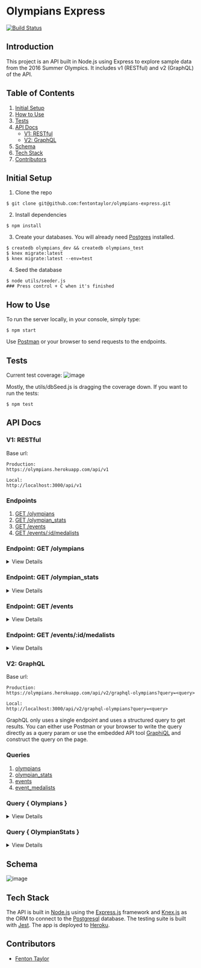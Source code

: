 # Olympians Express
[![Build Status](https://travis-ci.com/fentontaylor/koroibos-challenge.svg?branch=master)](https://travis-ci.com/fentontaylor/koroibos-challenge)

## Introduction
This project is an API built in Node.js using Express to explore sample data from the 2016 Summer Olympics. It includes v1 (RESTful) and v2 (GraphQL) of the API.

## Table of Contents
1. [Initial Setup](#setup)
1. [How to Use](#how-to)
1. [Tests](#tests)
1. [API Docs](#docs)
    - [V1: RESTful](#v1)
    - [V2: GraphQL](#v2)
1. [Schema](#schema)
1. [Tech Stack](#tech-stack)
1. [Contributors](#contributors)

## Initial Setup <a name="setup"></a>
1. Clone the repo
```
$ git clone git@github.com:fentontaylor/olympians-express.git
```

2. Install dependencies
```
$ npm install
```

3. Create your databases. You will already need [Postgres](https://www.postgresql.org/) installed.
```
$ createdb olympians_dev && createdb olympians_test
$ knex migrate:latest
$ knex migrate:latest --env=test
```

4. Seed the database
```
$ node utils/seeder.js
### Press control + C when it's finished
```
  
## How to Use <a name="how-to"></a>
To run the server locally, in your console, simply type:
```
$ npm start
```
Use [Postman](https://www.getpostman.com/) or your browser to send requests to the endpoints.

## Tests <a name="tests"></a>
Current test coverage:
![image](https://user-images.githubusercontent.com/18686466/72322581-ecc1af80-3663-11ea-8d0b-1a96c128be3c.png)

Mostly, the utils/dbSeed.js is dragging the coverage down. If you want to run the tests:
```
$ npm test
```
  
## API Docs <a name="docs"></a>
### V1: RESTful <a name="v1"></a>
Base url:
```
Production:
https://olympians.herokuapp.com/api/v1

Local:
http://localhost:3000/api/v1
```

### Endpoints
1. [GET /olympians](#get-olympians)
1. [GET /olympian_stats](#get-stats)
1. [GET /events](#get-events)
1. [GET /events/:id/medalists](#get-medalists)

### Endpoint: GET /olympians <a name="get-olympians"></a>
<details>
  <summary>View Details</summary>

  #### Description
  As a user, I should be able to send a GET request to /api/v1/olympians. A successful response will return a list of all Olympians in the database with their `name`, `team`, `age`, `sport`, and `total_medals_won`. I can enter optional query params to limit the search.

  | Param | Allowed Values |
  |-------|----------------|
  | `age` | youngest, oldest |

  #### Example Request
  ```
  GET https://olympians.herokuapp.com/api/v1/olympians
  ```

  #### Success Response
  ```
  Status: 200

  {
    "olympians":
      [
        {
          "name": "Maha Abdalsalam",
          "team": "Egypt",
          "age": 18,
          "sport": "Diving"
          "total_medals_won": 0
        },
        {
          "name": "Ahmad Abughaush",
          "team": "Jordan",
          "age": 20,
          "sport": "Taekwondo"
          "total_medals_won": 1
        },
        {...}
      ]
  }
  ```

  #### Example Request With Query Params
  ```
  GET https://olympians.herokuapp.com/api/v1/olympians?age=youngest
  ```

  #### Success Response
  ```
  Status: 200

  {
    "olympians": [
      {
        "name": "Ana Iulia Dascl",
        "team": "Romania",
        "age": 13,
        "sport": "Swimming"
        "total_medals_won": 0
      }
    ]
  }
  ```
</details>

### Endpoint: GET /olympian_stats <a name="get-stats"></a>
<details>
  <summary>View Details</summary>

  #### Description
  As a user, I should be able to visit GET /api/v1/olympian_stats. It should return the `total_competing_olympians`, the average weight in kg of `male_olympians` and `female_olympians`, and the `average_age` of all olympians.

  #### Example Request
  ```
  GET https://olympians.herokuapp.com/api/v1/olympian_stats
  ```

  #### Success Response
  ```
  Status: 200

  {
      "olympian_stats": {
        "total_competing_olympians": 3120
        "average_weight:" {
          "unit": "kg",
          "male_olympians": 75.4,
          "female_olympians": 70.2
        }
        "average_age:" 26.2
      }
    }
  ```
</details>


### Endpoint: GET /events <a name="get-events"></a>
<details>
  <summary>View Details</summary>

  #### Description
  As a user, I should be able to send a request to GET api/v1/events. It should return a list of each `sport` with a sub-list of each `event` associated with that sport.

  #### Example Request
  ```
  GET https://olympians.herokuapp.com/api/v1/events
  ```

  #### Success Response
  ```
  Status: 200

  {
    "events":
      [
        {
          "sport": "Archery",
          "events": [
            "Archery Men's Individual",
            "Archery Men's Team",
            "Archery Women's Individual",
            "Archery Women's Team"
          ]
        },
        {
          "sport": "Badminton",
          "events": [
            "Badminton Men's Doubles",
            "Badminton Men's Singles",
            "Badminton Women's Doubles",
            "Badminton Women's Singles",
            "Badminton Mixed Doubles"
          ]
        },
        {...}
      ]
  }
  ```
</details>

### Endpoint: GET /events/:id/medalists <a name="get-medalists"></a>
<details>
  <summary>View Details</summary>

  #### Description
  As a user, I should be able to send a request to GET /api/v1/events/:id/medalists. If I give a valid event_id, then I should get a response with the medalists `name`, `team`, `age`, and `medal`.

  #### Example Request
  Note:
  - Assume that "Badminton Mixed Doubles" has event id: 2
  - This is sample data and it is incomplete. You may not have all medalists for a particular event.
  ```
  GET https://olympians.herokuapp.com/api/v1/events/2/medalists
  ```

  #### Success Response
  ```
  Status: 200

  {
    "event": "Badminton Mixed Doubles",
    "medalists": [
        {
          "name": "Tontowi Ahmad",
          "team": "Indonesia-1",
          "age": 29,
          "medal": "Gold"
        },
        {
          "name": "Chan Peng Soon",
          "team": "Malaysia",
          "age": 28,
          "medal": "Silver"
        }
      ]
  }
  ```
</details>

### V2: GraphQL <a name="#v2"></a>
Base url:
```
Production:
https://olympians.herokuapp.com/api/v2/graphql-olympians?query=<query>

Local:
http://localhost:3000/api/v2/graphql-olympians?query=<query>
```

GraphQL only uses a single endpoint and uses a structured query to get results. You can either use Postman or your browser to write the query directly as a query param or use the embedded API tool [GraphiQL](https://olympians.herokuapp.com/api/v2/graphql-olympians?query=query%20%7B%0A%20%20olympians%20%7B%0A%20%20%20%20name%0A%20%20%20%20age%0A%20%20%20%20sport%0A%20%20%20%20team%0A%20%20%20%20total_medals_won%0A%20%20%7D%0A%7D%0A) and construct the query on the page.

### Queries
1. [olympians](#olympians)
2. [olympian_stats](#olympian-stats)
3. [events](#events)
4. [event_medalists](#event_medalists)

### Query { Olympians } <a name="olympians"></a>
<details>
 <summary>View Details</summary>

  #### Description:

  #### Example Query:
  ```
  ### 1 ###
  query {
    olympians {
      name
      age
      sport
      team
      total_medals_won
    }
  }

  ### 2 ###
  # age can be 'youngest' or 'oldest'
  query {
    olympians(age: "youngest") {
      name
      age
    }
  }
  ```

  #### Success Response
  ```
  ### 1 ###
  {
    "data": {
      "olympians": [
        {
          "name": "Brady Lee Ellison",
          "age": 27,
          "sport": "Archery",
          "team": "United States",
          "total_medals_won": 2
        },
        {
          "name": "Chang Hye-Jin",
          "age": 29,
          "sport": "Archery",
          "team": "South Korea",
          "total_medals_won": 2
        },
        {...},
      ]
    }
  }

  ### 2 ###
  {
    "data": {
      "olympians": [
        {
          "name": "Ana Iulia Dascl",
          "age": 13
        }
      ]
    }
  }
  ```
</details>

### Query { OlympianStats } <a name="olympian-stats"></a>
<details>
  <summary>View Details</summary>

  #### Description:

  #### Example Query:
  ```
  query {
    olympian_stats {
      total_competing_olympians
      average_age
      average_weight {
        unit
        male_olympians
        female_olympians
      }
    }
  }
  ```

  #### Success Response
  ```
  {
    "data": {
      "olympian_stats": {
        "total_competing_olympians": 2856,
        "average_age": 26.37,
        "average_weight": {
          "unit": "kg",
          "male_olympians": 79.4,
          "female_olympians": 62.69
        }
      }
    }
  }
  ```
</details>
  
## Schema <a name="schema"></a>
![image](https://user-images.githubusercontent.com/18686466/72352293-3bd90600-369f-11ea-9c8b-cdb878948efc.png)
  
## Tech Stack <a name="tech-stack"></a>
The API is built in [Node.js](https://nodejs.org/en/) using the [Express.js](https://expressjs.com/) framework and [Knex.js](http://knexjs.org/) as the ORM to connect to the [Postgresql](https://www.postgresql.org/) database. The testing suite is built with [Jest](https://jestjs.io/). The app is deployed to [Heroku](https://www.heroku.com/).
  
## Contributors <a name="contributors"></a>
- [Fenton Taylor](https://github.com/fentontaylor)
